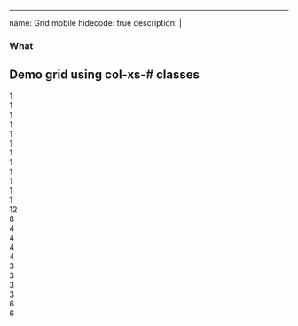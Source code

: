 
---
name: Grid mobile
hidecode: true
description: |
   ### What
   Demo grid using col-xs-# classes
---
<div class="row">
  <div class="col-xs-1">1</div>
  <div class="col-xs-1">1</div>
  <div class="col-xs-1">1</div>
  <div class="col-xs-1">1</div>
  <div class="col-xs-1">1</div>
  <div class="col-xs-1">1</div>
  <div class="col-xs-1">1</div>
  <div class="col-xs-1">1</div>
  <div class="col-xs-1">1</div>
  <div class="col-xs-1">1</div>
  <div class="col-xs-1">1</div>
  <div class="col-xs-1">1</div>
</div>
<div class="row">
  <div class="col-xs-12">12</div>
</div>
<div class="row">
  <div class="col-xs-8">8</div>
  <div class="col-xs-4">4</div>
</div>
<div class="row">
  <div class="col-xs-4">4</div>
  <div class="col-xs-4">4</div>
  <div class="col-xs-4">4</div>
</div>
<div class="row">
  <div class="col-xs-3">3</div>
  <div class="col-xs-3">3</div>
  <div class="col-xs-3">3</div>
  <div class="col-xs-3">3</div>
</div>
<div class="row">
  <div class="col-xs-6">6</div>
  <div class="col-xs-6">6</div>
</div>